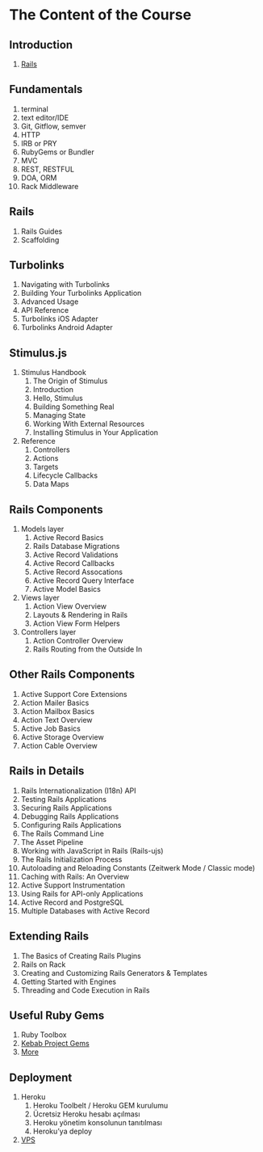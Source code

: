 # The Content of the Course


## Introduction

1. [Rails](https://speakerdeck.com/tayfunoziserikan/rails-doktrini)


## Fundamentals

1. terminal
2. text editor/IDE
3. Git, Gitflow, semver
4. HTTP
5. IRB or PRY
6. RubyGems or Bundler
7. MVC
8. REST, RESTFUL
9. DOA, ORM
10. Rack Middleware


## Rails

1. Rails Guides
2. Scaffolding


## Turbolinks

1. Navigating with Turbolinks
2. Building Your Turbolinks Application
3. Advanced Usage
4. API Reference
5. Turbolinks iOS Adapter
6. Turbolinks Android Adapter


## Stimulus.js

1. Stimulus Handbook
    1. The Origin of Stimulus
    2. Introduction
    3. Hello, Stimulus
    4. Building Something Real
    5. Managing State
    6. Working With External Resources
    7. Installing Stimulus in Your Application
2. Reference
    1. Controllers
    2. Actions
    3. Targets
    4. Lifecycle Callbacks
    5. Data Maps


## Rails Components

1. Models layer
    1. Active Record Basics
    2. Rails Database Migrations
    3. Active Record Validations
    4. Active Record Callbacks
    5. Active Record Assocations
    6. Active Record Query Interface
    7. Active Model Basics
2. Views layer
    1. Action View Overview
    2. Layouts & Rendering in Rails
    3. Action View Form Helpers
3. Controllers layer
    1. Action Controller Overview
    2. Rails Routing from the Outside In


## Other Rails Components

1. Active Support Core Extensions 
2. Action Mailer Basics
3. Action Mailbox Basics 
4. Action Text Overview
5. Active Job Basics
6. Active Storage Overview
7. Action Cable Overview


## Rails in Details

1. Rails Internationalization (I18n) API
2. Testing Rails Applications
3. Securing Rails Applications
4. Debugging Rails Applications
5. Configuring Rails Applications
6. The Rails Command Line
7. The Asset Pipeline
8. Working with JavaScript in Rails (Rails-ujs)
9. The Rails Initialization Process
10. Autoloading and Reloading Constants (Zeitwerk Mode / Classic mode)
11. Caching with Rails: An Overview
12. Active Support Instrumentation
13. Using Rails for API-only Applications
14. Active Record and PostgreSQL
15. Multiple Databases with Active Record


## Extending Rails

1. The Basics of Creating Rails Plugins
2. Rails on Rack
3. Creating and Customizing Rails Generators & Templates
4. Getting Started with Engines
5. Threading and Code Execution in Rails 


## Useful Ruby Gems

1. Ruby Toolbox
2. [Kebab Project Gems](https://github.com/kebab-project)
3. [More](https://github.com/lab2023/playbook/blob/master/development/ruby.md#ruby-gems)


## Deployment

1. Heroku
    1. Heroku Toolbelt / Heroku GEM kurulumu
    2. Ücretsiz Heroku hesabı açılması
    3. Heroku yönetim konsolunun tanıtılması
    4. Heroku’ya deploy
2. [VPS](https://github.com/lab2023/playbook/blob/master/development/server.md)
